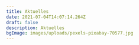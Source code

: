 ```yaml
---
title: Aktuelles
date: 2021-07-04T14:07:14.264Z
draft: false
description: Aktuelles
bgImage: images/uploads/pexels-pixabay-70577.jpg
---
```

